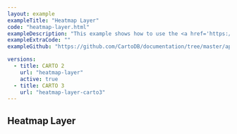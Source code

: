 ```yaml
---
layout: example
exampleTitle: "Heatmap Layer"
code: "heatmap-layer.html"
exampleDescription: "This example shows how to use the <a href='https://deck.gl/docs/api-reference/aggregation-layers/heatmap-layer' target='_blank'>HeatmapLayer</a> to visualize the spatial distribution of data."
exampleExtraCode: ""
exampleGithub: "https://github.com/CartoDB/documentation/tree/master/app/content/deck-gl/examples/clustering-and-aggregation/heatmap-layer.html"

versions:
  - title: CARTO 2
    url: "heatmap-layer"
    active: true
  - title: CARTO 3
    url: "heatmap-layer-carto3"
---
```

## Heatmap Layer
